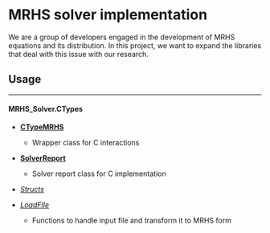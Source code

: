 # MRHS solver implementation
We are a group of developers engaged in the development of MRHS equations and its distribution. In this project, we want to expand the libraries that deal with this issue with our research.

## Usage 


---

#### MRHS_Solver.CTypes

- [**CTypeMRHS**](CTypeMRHS.md) 
  - Wrapper class for C interactions

- [**SolverReport**](SolverReport.md)
  - Solver report class for C implementation 
  
- [*Structs*](CStructs.md)

- [*LoadFIle*](LoadFIle.md)
  - Functions to handle input file and transform it to MRHS form





        

